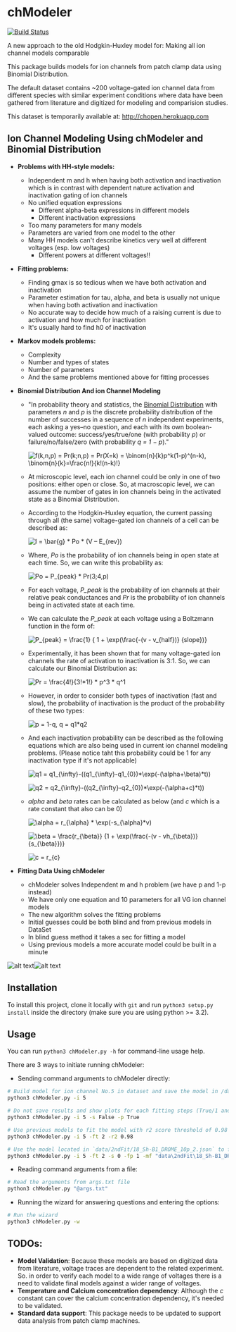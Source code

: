 # chModeler

[![Build Status](https://travis-ci.org/vahidgh/chModeler.svg)](https://travis-ci.org/vahidgh/chModeler)

A new approach to the old Hodgkin-Huxley model for:
Making all ion channel models comparable

This package builds models for ion channels from patch clamp data using Binomial Distribution.

The default dataset contains ~200 voltage-gated ion channel data from different species with similar experiment conditions where data have been gathered from literature and digitized for modeling and comparision studies.

This dataset is temporarily available at: http://chopen.herokuapp.com 


## Ion Channel Modeling Using chModeler and Binomial Distribution
* **Problems with HH-style models:**
  * Independent m and h when having both activation and inactivation which is in contrast with dependent nature activation and inactivation gating of ion channels  
  * No unified equation expressions
    * Different alpha-beta expressions in different models
    * Different inactivation expressions
  * Too many parameters for many models  
  * Parameters are varied from one model to the other
  * Many HH models can't describe kinetics very well at different voltages (esp. low voltages)
    * Different powers at different voltages!!
* **Fitting problems:**
  * Finding gmax is so tedious when we have both activation and inactivation
  * Parameter estimation for tau, alpha, and beta is usually not unique when having both activation and inactivation
  * No accurate way to decide how much of a raising current is due to activation and how much for inactivation
  * It's usually hard to find h0 of inactivation  
* **Markov models problems:**
  * Complexity
  * Number and types of states
  * Number of parameters
  * And the same problems mentioned above for fitting processes
* **Binomial Distribution And ion Channel Modeling**
  * "In probability theory and statistics, the [Binomial Distribution](https://en.wikipedia.org/wiki/Binomial_distribution) with parameters *n* and *p* is the discrete probability distribution of the number of successes in a sequence of *n* independent experiments, each asking a yes–no question, and each with its own boolean-valued outcome: success/yes/true/one (with probability *p*) or failure/no/false/zero (with probability *q = 1 − p*)."
  
    ![$$f(k,n,p) = Pr(k;n,p) = Pr(X=k) = \binom{n}{k}p^k(1-p)^(n-k), \binom{n}{k}=\frac{n!}{k!(n-k)!}$$](https://github.com/VahidGh/chModeler/blob/master/doc/binom.png "$$f(k,n,p) = Pr(k;n,p) = Pr(X=k) = \binom{n}{k}p^k(1-p)^(n-k), \binom{n}{k}=\frac{n!}{k!(n-k)!}$$")
              
  * At microscopic level, each ion channel could be only in one of two positions: either open or close. So, at macroscopic level, we can assume the number of gates in ion channels being in the activated state as a Binomial Distribution.
  * According to the Hodgkin-Huxley equation, the current passing through all (the same) voltage-gated ion channels of a cell can be described as:
  
    ![$$I = \bar{g} * Po * (V – E_{rev})$$](https://github.com/VahidGh/chModeler/blob/master/doc/I.png "$$I = \bar{g} * Po * (V – E_{rev})$$")
            
  * Where, *Po* is the probability of ion channels being in open state at each time. So, we can write this probability as:
  
    ![$$Po = P_{peak} * Pr(3;4,p)$$](https://github.com/VahidGh/chModeler/blob/master/doc/po.png "$$Po = P_{peak} * Pr(3;4,p)$$")
    
  * For each voltage, *P_peak* is the probability of ion channels at their relative peak conductances and *Pr* is the probability of ion channels being in activated state at each time.
  * We can calculate the *P_peak* at each voltage using a Boltzmann function in the form of:  
  
    ![$$P_{peak} = \frac{1} { 1 + \exp(\frac{-(v - v_{half})} {slope})}$$](https://github.com/VahidGh/chModeler/blob/master/doc/p_peak.png "$$P_{peak} = \frac{1} { 1 + \exp(\frac{-(v - v_{half})} {slope})}$$")
    
  * Experimentally, it has been shown that for many voltage-gated ion channels the rate of activation to inactivation is 3:1. So, we can calculate our Binomial Distribution as: 
  
    ![$$Pr = \frac{4!}{3!*1!} * p^3 * q^1$$](https://github.com/VahidGh/chModeler/blob/master/doc/pr.png "$$Pr = \frac{4!}{3!*1!} * p^3 * q^1$$")
    
  * However, in order to consider both types of inactivation (fast and slow), the probability of inactivation is the product of the probability of these two types:
  
    ![$$p = 1-q, q = q1*q2$$](https://github.com/VahidGh/chModeler/blob/master/doc/pq.png "$$p = 1-q, q = q1*q2$$")
    
  * And each inactivation probability can be described as the following equations which are also being used in current ion channel modeling problems. (Please notice taht this probability could be 1 for any inactivation type if it's not applicable) 
  
    ![$$q1 = q1_{\infty}-((q1_{\infty}-q1_{0})*\exp(-(\alpha+\beta)*t))$$](https://github.com/VahidGh/chModeler/blob/master/doc/q1.png "$$q1 = q1_{\infty}-((q1_{\infty}-q1_{0})*\exp(-(\alpha+\beta)*t))$$")
  
    ![$$q2 = q2_{\infty}-((q2_{\infty}-q2_{0})*\exp(-(\alpha+c)*t))$$](https://github.com/VahidGh/chModeler/blob/master/doc/q2.png "$$q2 = q2_{\infty}-((q2_{\infty}-q2_{0})*\exp(-(\alpha+c)*t))$$")
    
  * *alpha* and *beta* rates can be calculated as below (and *c* which is a rate constant that also can be 0) 

    ![$$\alpha = r_{\alpha} * \exp(-s_{\alpha}*v)$$](https://github.com/VahidGh/chModeler/blob/master/doc/a.png "$$\alpha = r_{\alpha} * \exp(-s_{\alpha}*v)$$")

    ![$$\beta = \frac{r_{\beta}} {1 + \exp(\frac{-(v - vh_{\beta})} {s_{\beta}})}$$](https://github.com/VahidGh/chModeler/blob/master/doc/b.png "$$\beta = \frac{r_{\beta}} {1 + \exp(\frac{-(v - vh_{\beta})} {s_{\beta}})}$$")

    ![$$c = r_{c}$$](https://github.com/VahidGh/chModeler/blob/master/doc/c.png "$$c = r_{c}$$")
  
* **Fitting Data Using chModeler**
  * chModeler solves Independent m and h problem (we have p and 1-p instead)
  * We have only one equation and 10 parameters for all VG ion channel models
  * The new algorithm solves the fitting problems
  * Initial guesses could be both blind and from previous models in DataSet
  * In blind guess method it takes a sec for fitting a model
  * Using previous models a more accurate model could be built in a minute


![alt text](https://github.com/VahidGh/chModeler/blob/master/doc/bd.png "Binomial Distribution")![alt text](https://github.com/VahidGh/chModeler/blob/master/doc/ic5.png "Sample fit")

## Installation

To install this project, clone it locally with `git` and run `python3 setup.py install` inside the directory (make sure you are using python >= 3.2).


## Usage
You can run `python3 chModeler.py -h` for command-line usage help.

There are 3 ways to initiate running chModeler:

* Sending command arguments to chModeler directly: 
```bash
# Build model for ion channel No.5 in dataset and save the model in /data directory using default options.
python3 chModeler.py -i 5

# Do not save results and show plots for each fitting steps (True/1 and False/0 can be used alternatively) 
python3 chModeler.py -i 5 -s False -p True

# Use previous models to fit the model with r2 score threshold of 0.98 (increase r2 (e.g. 0.999) for a smaller but faster initial state.) 
python3 chModeler.py -i 5 -ft 2 -r2 0.98

# Use the model located in `data/2ndFit/18_Sh-B1_DROME_10p_2.json` to fit and plot only final results 
python3 chModeler.py -i 5 -ft 2 -s 0 -fp 1 -mf "data\2ndFit\18_Sh-B1_DROME_10p_2.json"
```   
* Reading command arguments from a file: 
```bash 
# Read the arguments from args.txt file
python3 chModeler.py "@args.txt" 
```

* Running the wizard for answering questions and entering the options:
```bash 
# Run the wizard
python3 chModeler.py -w 
```


## TODOs:

 * **Model Validation**: Because these models are based on digitized data from literature, voltage traces are dependent to the related experiment. So. in order to verify each model to a wide range of voltages there is a need to validate final models against a wider range of voltages.
 * **Temperature and Calcium concentration dependency**: Although the *c* constant can cover the calcium concentration dependency, it's needed to be validated.
 * **Standard data support**: This package needs to be updated to support data analysis from patch clamp machines.